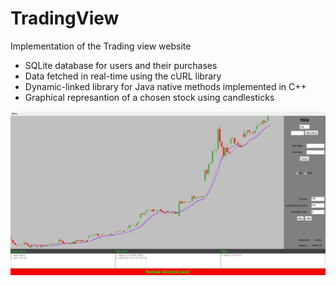 # TradingView

Implementation of the Trading view website

- SQLite database for users and their purchases
- Data fetched in real-time using the cURL library
- Dynamic-linked library for Java native methods implemented in C++
- Graphical represantion of a chosen stock using candlesticks

![Preview](Preview.png)
